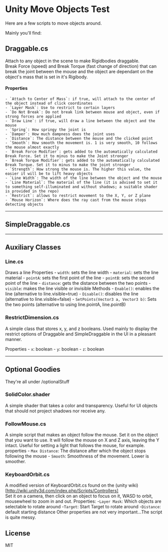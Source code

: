# Unity Move Objects Test

Here are a few scripts to move objects around.

Mainly you'll find:

## Draggable.cs

Attach to any object in the scene to make Rigidbodies draggable.  
Break Force (speed) and Break Torque (fast change of direction) that can break the joint between the mouse and the object are dependant on the object's mass that is set in it's Rigibody.

#### Properties
	- `Attach to Center of Mass`: if true, will attach to the center of the object instead of click coordinates
	- `Layer Mask`: Use to restrict to certain layers
	- `Do Not Break`: Do not break link between mouse and object, even if strong forces are applied
	- `Draw Line`: if true, will draw a line between the object and the mouse
	- `Spring`: How springy the joint is
	- `Damper`: How much dampness does the joint uses
	- `Distance`: The distance between the mouse and the clicked point
	- `Smooth`: How smooth the movement is. 1 is very smooth, 10 follows the mouse almost exactly
	- `Break Force Modifier`: gets added to the automatically calculated Break Force. Set it to minus to make the Joint stronger
	- `Break Torque Modifier`: gets added to the automatically calculated Break Torque. Set it to minus to make the joint stronger
	- `Strength`: How strong the mouse is. The higher this value, the easier it will be to lift heavy objects
	- `Line Width`: The width of the line between the object and the mouse
	- `Line Material`: The material of the line (it is advised to set it to something self-illuminated and without shadows; a suitable shader is provided in the repo)
	- `Restrict`: allows to restrict movement to the X, Y, or Z plane
	- `Mouse Horizon`: Where does the ray cast from the mouse stops detecting objects

-----
## SimpleDraggable.cs
-----
## Auxiliary Classes

### Line.cs
Draws a line
Properties
	- `width`: sets the line width
	- `material`: sets the line material
	- `pointA`: sets the first point of the line
	- `pointB`: sets the second point of the line
	- `distance`: gets the distance between the two points
	- `visible`: makes the line visible or invisible
Methods
	- `Enable()`: enables the line (alternative to line.visible=true)
	- `Disable()`: disables the line (alternative to line.visible=false)
	- `SetPoints(Vector3 a, Vector3 b)`: Sets the two points (alternative to using line.pointA, line.pointB)

### RestrictDimension.cs

A simple class that stores x, y, and z booleans. Used mainly to display the restrict options of Draggable and SimpleDraggable in the UI in a pleasant manner.

Properties
	- `x`: boolean
	- `y`: boolean
	- `z`: boolean

-----
## Optional Goodies
They're all under /optionalStuff
### SolidColor.shader
A simple shader that takes a color and transparency. Useful for UI objects that should not project shadows nor receive any.

### FollowMouse.cs
A simple script that makes an object follow the mouse. Set it on the object that you want to use. It will follow the mouse on X and Z axis, leaving the Y intact. Useful for setting a light that follows the mouse, for example.
properties
	- `Max Distance`: The distance after which the object stops following the mouse
	- `Smooth`: Smoothness of the movement. Lower is smoother.

### KeyboardOrbit.cs
A modified version of KeyboardOrbit.cs found on the (unity wiki)[http://wiki.unity3d.com/index.php/Scripts/Controllers]   
Set it on a camera, then click on an object to focus on it, WASD to orbit, mousewheel to zoom in and out.
Properties:
	-`Layer Mask`: Which objects are selectable to rotate around
	-`Target`: Start Target to rotate around
	-`Distance`: default starting distance
Other properties are not very important...The script is quite messy.

## License

MIT